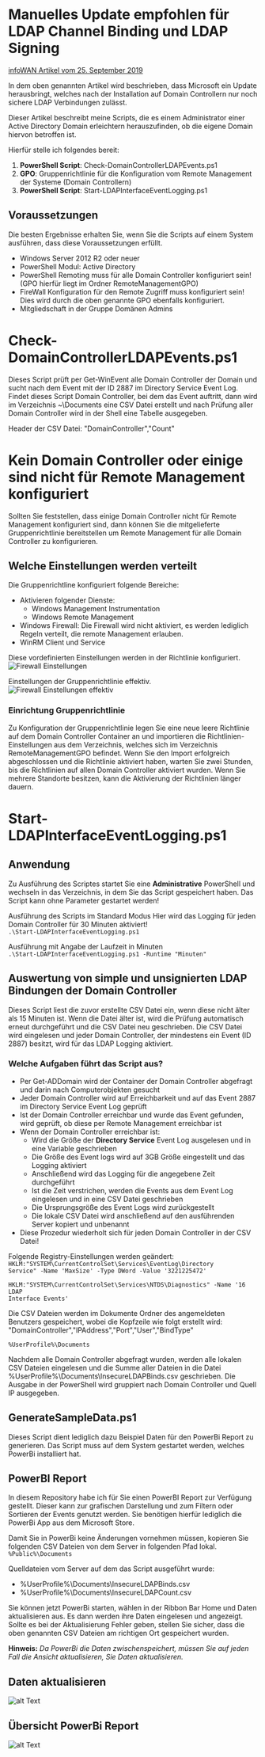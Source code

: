 # Manuelles Update empfohlen für LDAP Channel Binding und LDAP Signing
[infoWAN Artikel vom 25. September 2019](https://infowan.de/windows-update-fuer-ldap/ "infoWAN Artikel vom 25. September 2019")

In dem oben genannten Artikel wird beschrieben, dass Microsoft ein Update herausbringt, welches nach der Installation auf Domain Controllern nur noch sichere LDAP Verbindungen zulässt.

Dieser Artikel beschreibt meine Scripts, die es einem Administrator einer Active Directory Domain erleichtern herauszufinden, ob die eigene Domain hiervon betroffen ist.

Hierfür stelle ich folgendes bereit:

1. **PowerShell Script**: Check-DomainControllerLDAPEvents.ps1
2. **GPO**: Gruppenrichtlinie für die Konfiguration vom Remote Management der Systeme (Domain Controllern)
3. **PowerShell Script**: Start-LDAPInterfaceEventLogging.ps1

## Voraussetzungen
Die besten Ergebnisse erhalten Sie, wenn Sie die Scripts auf einem System ausführen, dass diese Voraussetzungen erfüllt.
- Windows Server 2012 R2 oder neuer
- PowerShell Modul: Active Directory
- PowerShell Remoting muss für alle Domain Controller konfiguriert sein! (GPO hierfür liegt im Ordner RemoteManagementGPO)
- FireWall Konfiguration für den Remote Zugriff muss konfiguriert sein! Dies wird durch die oben genannte GPO ebenfalls konfiguriert.
- Mitgliedschaft in der Gruppe Domänen Admins

# Check-DomainControllerLDAPEvents.ps1
Dieses Script prüft per Get-WinEvent alle Domain Controller der Domain und sucht nach dem Event mit der ID 2887 im Directory Service Event Log. Findet dieses Script Domain Controller, bei dem das Event auftritt, dann wird im Verzeichnis ~\Documents eine CSV Datei erstellt und nach Prüfung aller Domain Controller wird in der Shell eine Tabelle ausgegeben.

Header der CSV Datei:
"DomainController","Count"

# Kein Domain Controller oder einige sind nicht für Remote Management konfiguriert
Sollten Sie feststellen, dass einige Domain Controller nicht für Remote Management konfiguriert sind, dann können Sie die mitgelieferte Gruppenrichtlinie bereitstellen um Remote Management für alle Domain Controller zu konfigurieren.

## Welche Einstellungen werden verteilt
Die Gruppenrichtline konfiguriert folgende Bereiche:
- Aktivieren folgender Dienste:
    - Windows Management Instrumentation
    - Windows Remote Management
- Windows Firewall: Die Firewall wird nicht aktiviert, es werden lediglich Regeln verteilt, die remote Management erlauben.
- WinRM Client und Service

Diese vordefinierten Einstellungen werden in der Richtlinie konfiguriert.<br />
![Firewall Einstellungen](../img/FWitems1.png "Firewall Einstellungen")

Einstellungen der Gruppenrichtlinie effektiv.<br />
![Firewall Einstellungen effektiv](../img/FWItems2.png "Firewall Einstellungen effektiv")


### Einrichtung Gruppenrichtlinie
Zu Konfiguration der Gruppenrichtlinie legen Sie eine neue leere Richtlinie auf dem Domain Controller Container an und importieren die Richtlinien-Einstellungen aus dem Verzeichnis, welches sich im Verzeichnis RemoteManagementGPO befindet. Wenn Sie den Import erfolgreich abgeschlossen und die Richtlinie aktiviert haben, warten Sie zwei Stunden, bis die Richtlinien auf allen Domain Controller aktiviert wurden. Wenn Sie mehrere Standorte besitzen, kann die Aktivierung der Richtlinien länger dauern.

# Start-LDAPInterfaceEventLogging.ps1
## Anwendung
Zu Ausführung des Scriptes startet Sie eine **Administrative** PowerShell und wechseln in das Verzeichnis, in dem Sie das Script gespeichert haben.
Das Script kann ohne Parameter gestartet werden!


Ausführung des Scripts im Standard Modus
Hier wird das Logging für jeden Domain Controller für 30 Minuten aktiviert!
<code> .\Start-LDAPInterfaceEventLogging.ps1</code>

Ausführung mit Angabe der Laufzeit in Minuten
<code> .\Start-LDAPInterfaceEventLogging.ps1 -Runtime "Minuten"</code>

## Auswertung von simple und unsignierten LDAP Bindungen der Domain Controller
Dieses Script liest die zuvor erstellte CSV Datei ein, wenn diese nicht älter als 15 Minuten ist. Wenn die Datei älter ist, wird die Prüfung automatisch erneut durchgeführt und die CSV Datei neu geschrieben. Die CSV Datei wird eingelesen und jeder Domain Controller, der mindestens ein Event (ID 2887) besitzt, wird für das LDAP Logging aktiviert.

### Welche Aufgaben führt das Script aus?
- Per Get-ADDomain wird der Container der Domain Controller abgefragt und darin nach Computerobjekten gesucht
- Jeder Domain Controller wird auf Erreichbarkeit und auf das Event 2887 im Directory Service Event Log geprüft
- Ist der Domain Controller erreichbar und wurde das Event gefunden, wird geprüft, ob diese per Remote Management erreichbar ist
- Wenn der Domain Controller erreichbar ist:
  - Wird die Größe der **Directory Service** Event Log ausgelesen und in eine Variable geschrieben
  - Die Größe des Event logs wird auf 3GB Größe eingestellt und das Logging aktiviert
  - Anschließend wird das Logging für die angegebene Zeit durchgeführt
  - Ist die Zeit verstrichen, werden die Events aus dem Event Log eingelesen und in eine CSV Datei geschrieben
  - Die Ursprungsgröße des Event Logs wird zurückgestellt
  - Die lokale CSV Datei wird anschließend auf den ausführenden Server kopiert und unbenannt
- Diese Prozedur wiederholt sich für jeden Domain Controller in der CSV Datei!


Folgende Registry-Einstellungen werden geändert:<br />
<code>HKLM:"SYSTEM\CurrentControlSet\Services\EventLog\Directory Service" -Name 'MaxSize' -Type DWord -Value '3221225472'<br />
HKLM:"SYSTEM\CurrentControlSet\Services\NTDS\Diagnostics" -Name '16 LDAP Interface Events'</code>

Die CSV Dateien werden im Dokumente Ordner des angemeldeten Benutzers gespeichert, wobei die Kopfzeile wie folgt erstellt wird: "DomainController","IPAddress","Port","User","BindType"

<code>%UserProfile%\Documents</code>

Nachdem alle Domain Controller abgefragt wurden, werden alle lokalen CSV Dateien eingelesen und die Summe aller Dateien in die Datei %UserProfile%\Documents\InsecureLDAPBinds.csv geschrieben. Die Ausgabe in der PowerShell wird gruppiert nach Domain Controller und Quell IP ausgegeben.

## GenerateSampleData.ps1
Dieses Script dient lediglich dazu Beispiel Daten für den PowerBi Report zu generieren. Das Script muss auf dem System gestartet werden, welches PowerBi installiert hat.

## PowerBI Report
In diesem Repository habe ich für Sie einen PowerBI Report zur Verfügung gestellt. Dieser kann zur grafischen Darstellung und zum Filtern oder Sortieren der Events genutzt werden. Sie benötigen hierfür lediglich die PowerBi App aus dem Microsoft Store.

Damit Sie in PowerBi keine Änderungen vornehmen müssen, kopieren Sie folgenden CSV Dateien von dem Server in folgenden Pfad lokal.<br />
<code>%Public%\Documents</code>

Quelldateien vom Server auf dem das Script ausgeführt wurde:
- %UserProfile%\Documents\InsecureLDAPBinds.csv
- %UserProfile%\Documents\InsecureLDAPCount.csv

Sie können jetzt PowerBi starten, wählen in der Ribbon Bar Home und Daten aktualisieren aus. Es dann werden ihre Daten eingelesen und angezeigt. Sollte es bei der Aktualisierung Fehler geben, stellen Sie sicher, dass die oben genannten CSV Dateien am richtigen Ort gespeichert wurden.

**Hinweis:** *Da PowerBi die Daten zwischenspeichert, müssen Sie auf jeden Fall die Ansicht aktualisieren, Sie Daten aktualisieren.*

## Daten aktualisieren
![alt Text](../img/DesktopDataRenew.png "PowerBi Report aktualisieren")

## Übersicht PowerBi Report
![alt Text](../img/DesktopOverview.png "PowerBi Report")


